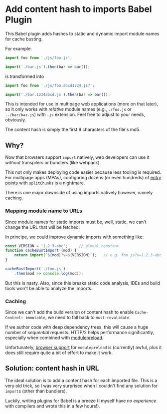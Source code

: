# Add content hash to imports Babel Plugin

This Babel plugin adds hashes to static and dynamic import module names for cache busting.

For example:
```javascript
import foo from './js/foo.js';

import('./bar.js').then(bar => bar());
```
is transformed into
```javascript
import foo from './js/foo.abcd1234.js?';

import('./bar.1234abcd.js').then(bar => bar());
```

This is intended for use in multipage web applications (more on that later), so it only works with _relative_ module
names (e.g., `./foo.js` or `../bar/baz.js`) _with_ `.js` extension. Feel free to adjust to your needs, obviously.

The content hash is simply the first 8 characters of the file's md5.

## Why?
Now that browsers support `import` natively, web developers can use it _without_ transpilers or bundlers (like webpack).

This not only makes deploying code easier because less tooling is required. For multipage apps (MPAs), configuring
dozens (or even hundreds) of [entry points](https://webpack.js.org/concepts/entry-points/#multi-page-application)
with `splitChunks` is a nightmare.

There is one major downside of using imports natively however, namely caching.

### Mapping module name to URLs
Since module names for static imports must be, well, static, we can't change the URL that will be fetched.

In principe, we could improve dynamic imports with something like:
```javascript
const VERSION = '1.2.3-abc';     // global constant
function cacheBustImport (mod) {
    return import(`${mod}?v=${VERSION}`);   // e.g. foo.js?v=1.2.3-abc
}

cacheBustImport('./foo.js')
    .then(mod => console.log(mod));
```
But this is nasty. Also, since this breaks static code analysis, IDEs and build tools won't be able to analyze the imports.

### Caching
Since we can't add the build version or content hash to enable `Cache-Control: immutable`, we need to fall back to
`must-revalidate`.

If we author code with deep dependency trees, this will cause a huge number of _sequential_ requests. HTTP/2 helps
performance significantly, especially when combined with [modulepreload](https://developer.mozilla.org/en-US/docs/Web/HTML/Link_types/modulepreload).

Unfortunately, [browser support](https://caniuse.com/#search=modulepreload) for `modulepreload` is (currently) awful,
plus it does still require quite a bit of effort to make it work. 

## Solution: content hash in URL
The ideal solution is to add a content hash for each imported file. This is a very old trick, so I was very surprised
when I couldn't find any solution for `import`s (other than bundlers).

Luckily, writing plugins for Babel is a breeze (I myself have _no experience_ with compilers and wrote this in a few
hours!). 
